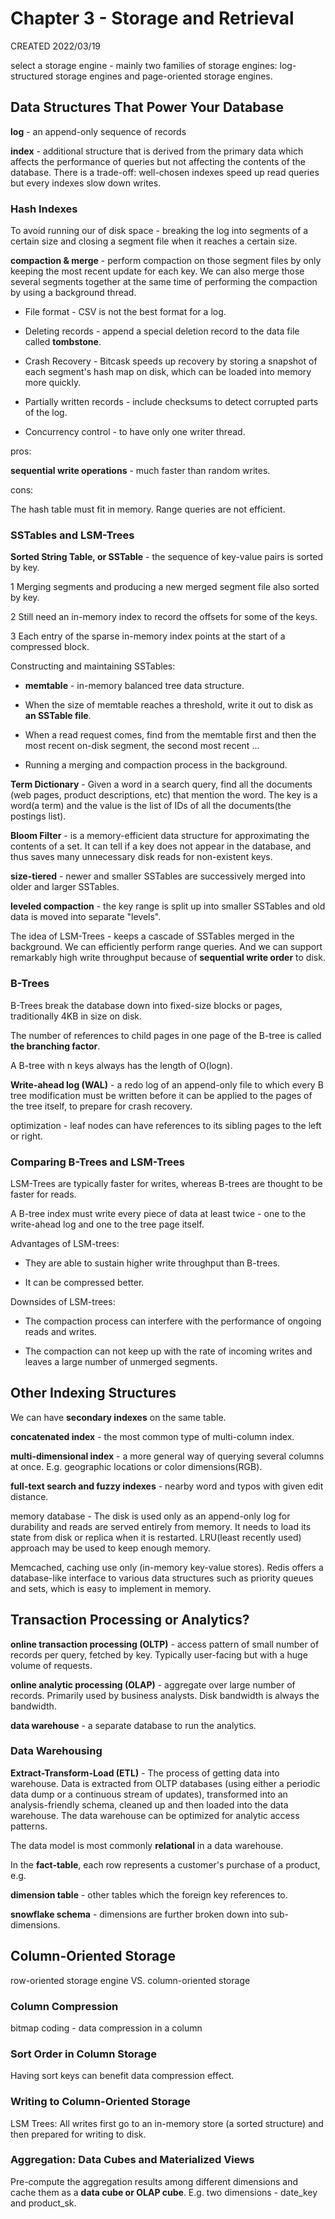 # Chapter 3 - Storage and Retrieval

CREATED 2022/03/19

select a storage engine - mainly two families of storage engines: log-structured storage engines and page-oriented storage engines.

## Data Structures That Power Your Database

**log** - an append-only sequence of records

**index** - additional structure that is derived from the primary data which affects the performance of queries but not affecting the contents of the database. There is a trade-off: well-chosen indexes speed up read queries but every indexes slow down writes.

### Hash Indexes

To avoid running our of disk space - breaking the log into segments of a certain size and closing a segment file when it reaches a certain size.

**compaction & merge** - perform compaction on those segment files by only keeping the most recent update for each key. We can also merge those several segments together at the same time of performing the compaction by using a background thread.

* File format - CSV is not the best format for a log.

* Deleting records - append a special deletion record to the data file called **tombstone**.

* Crash Recovery - Bitcask speeds up recovery by storing a snapshot of each segment's hash map on disk, which can be loaded into memory more quickly.

* Partially written records - include checksums to detect corrupted parts of the log.

* Concurrency control - to have only one writer thread.

pros:

**sequential write operations** - much faster than random writes.

cons:

The hash table must fit in memory. Range queries are not efficient.

### SSTables and LSM-Trees

**Sorted String Table, or SSTable** - the sequence of key-value pairs is sorted by key.

1 Merging segments and producing a new merged segment file also sorted by key.

2 Still need an in-memory index to record the offsets for some of the keys.

3 Each entry of the sparse in-memory index points at the start of a compressed block.

Constructing and maintaining SSTables:

* **memtable** - in-memory balanced tree data structure.

* When the size of memtable reaches a threshold, write it out to disk as **an SSTable file**.

* When a read request comes, find from the memtable first and then the most recent on-disk segment, the second most recent ...

* Running a merging and compaction process in the background.

**Term Dictionary** - Given a word in a search query, find all the documents (web pages, product descriptions, etc) that mention the word. The key is a word(a term) and the value is the list of IDs of all the documents(the postings list).

**Bloom Filter** - is a memory-efficient data structure for approximating the contents of a set. It can tell if a key does not appear in the database, and thus saves many unnecessary disk reads for non-existent keys.

**size-tiered** - newer and smaller SSTables are successively merged into older and larger SSTables.

**leveled compaction** - the key range is split up into smaller SSTables and old data is moved into separate "levels".

The idea of LSM-Trees - keeps a cascade of SSTables merged in the background. We can efficiently perform range queries. And we can support remarkably high write throughput because of **sequential write order** to disk.

### B-Trees

B-Trees break the database down into fixed-size blocks or pages, traditionally 4KB in size on disk.

The number of references to child pages in one page of the B-tree is called **the branching factor**.

A B-tree with n keys always has the length of O(logn).

**Write-ahead log (WAL)** - a redo log of an append-only file to which every B tree modification must be written before it can be applied to the pages of the tree itself, to prepare for crash recovery.

optimization - leaf nodes can have references to its sibling pages to the left or right.

### Comparing B-Trees and LSM-Trees

LSM-Trees are typically faster for writes, whereas B-trees are thought to be faster for reads.

A B-tree index must write every piece of data at least twice - one to the write-ahead log and one to the tree page itself.

Advantages of LSM-trees:

* They are able to sustain higher write throughput than B-trees.

* It can be compressed better.

Downsides of LSM-trees:

* The compaction process can interfere with the performance of ongoing reads and writes.

* The compaction can not keep up with the rate of incoming writes and leaves a large number of unmerged segments.

## Other Indexing Structures

We can have **secondary indexes** on the same table.

**concatenated index** - the most common type of multi-column index.

**multi-dimensional index** - a more general way of querying several columns at once. E.g. geographic locations or color dimensions(RGB).

**full-text search and fuzzy indexes** - nearby word and typos with given edit distance.

memory database - The disk is used only as an append-only log for durability and reads are served entirely from memory. It needs to load its state from disk or replica when it is restarted. LRU(least recently used) approach may be used to keep enough memory.

Memcached, caching use only (in-memory key-value stores). Redis offers a database-like interface to various data structures such as priority queues and sets, which is easy to implement in memory.

## Transaction Processing or Analytics?

**online transaction processing (OLTP)** - access pattern of small number of records per query, fetched by key. Typically user-facing but with a huge volume of requests.

**online analytic processing (OLAP)** - aggregate over large number of records. Primarily used by business analysts. Disk bandwidth is always the bandwidth.

**data warehouse** - a separate database to run the analytics.

### Data Warehousing

**Extract-Transform-Load (ETL)** - The process of getting data into warehouse. Data is extracted from OLTP databases (using either a periodic data dump or a continuous stream of updates), transformed into an analysis-friendly schema, cleaned up and then loaded into the data warehouse. The data warehouse can be optimized for analytic access patterns.

The data model is most commonly **relational** in a data warehouse.

In the **fact-table**, each row represents a customer's purchase of a product, e.g.

**dimension table** - other tables which the foreign key references to.

**snowflake schema** - dimensions are further broken down into sub-dimensions.

## Column-Oriented Storage

row-oriented storage engine VS. column-oriented storage

### Column Compression

bitmap coding - data compression in a column

### Sort Order in Column Storage

Having sort keys can benefit data compression effect.

### Writing to Column-Oriented Storage

LSM Trees: All writes first go to an in-memory store (a sorted structure) and then prepared for writing to disk.

### Aggregation: Data Cubes and Materialized Views

Pre-compute the aggregation results among different dimensions and cache them as a **data cube or OLAP cube**. E.g. two dimensions - date_key and product_sk.
